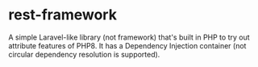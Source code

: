 # rest-framework
A simple Laravel-like library (not framework) that's built in PHP to try out attribute features of PHP8.
It has a Dependency Injection container (not circular dependency resolution is supported).
